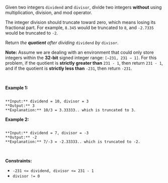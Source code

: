 Given two integers `dividend` and `divisor`, divide two integers **without** using multiplication, division, and mod operator.


The integer division should truncate toward zero, which means losing its fractional part. For example, `8.345` would be truncated to `8`, and `-2.7335` would be truncated to `-2`.


Return *the **quotient** after dividing* `dividend` *by* `divisor`.


**Note:** Assume we are dealing with an environment that could only store integers within the **32-bit** signed integer range: `[−231, 231 − 1]`. For this problem, if the quotient is **strictly greater than** `231 - 1`, then return `231 - 1`, and if the quotient is **strictly less than** `-231`, then return `-231`.


 


**Example 1:**



```

**Input:** dividend = 10, divisor = 3
**Output:** 3
**Explanation:** 10/3 = 3.33333.. which is truncated to 3.

```

**Example 2:**



```

**Input:** dividend = 7, divisor = -3
**Output:** -2
**Explanation:** 7/-3 = -2.33333.. which is truncated to -2.

```

 


**Constraints:**


* `-231 <= dividend, divisor <= 231 - 1`
* `divisor != 0`


